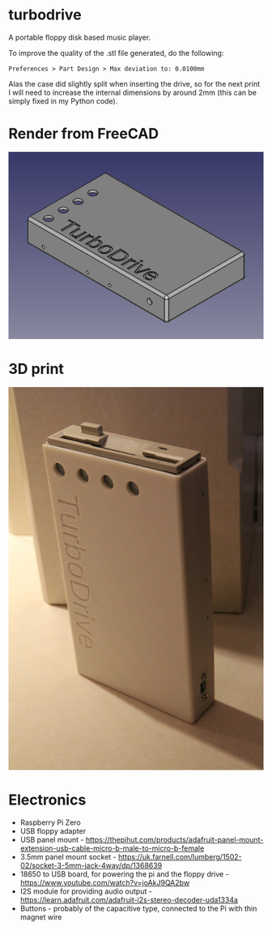 # turbodrive

A portable floppy disk based music player.

To improve the quality of the .stl file generated, do the following:

```
Preferences > Part Design > Max deviation to: 0.0100mm
```

Alas the case did slightly split when inserting the drive, so for the next print I will need to increase the internal dimensions by around 2mm (this 
can be simply fixed in my Python code).

# Render from FreeCAD

![CAD](/images/cad.png)

# 3D print

![3D print](/images/print.jpg)

# Electronics

* Raspberry Pi Zero
* USB floppy adapter
* USB panel mount - https://thepihut.com/products/adafruit-panel-mount-extension-usb-cable-micro-b-male-to-micro-b-female
* 3.5mm panel mount socket - https://uk.farnell.com/lumberg/1502-02/socket-3-5mm-jack-4way/dp/1368639
* 18650 to USB board, for powering the pi and the floppy drive - https://www.youtube.com/watch?v=joAkJ9QA2bw 
* I2S module for providing audio output - https://learn.adafruit.com/adafruit-i2s-stereo-decoder-uda1334a
* Buttons - probably of the capacitive type, connected to the Pi with thin magnet wire
